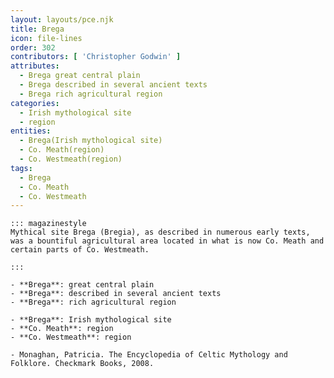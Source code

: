 ```yaml
---
layout: layouts/pce.njk
title: Brega
icon: file-lines
order: 302
contributors: [ 'Christopher Godwin' ]
attributes:
  - Brega great central plain
  - Brega described in several ancient texts
  - Brega rich agricultural region
categories:
  - Irish mythological site
  - region
entities:
  - Brega(Irish mythological site)
  - Co. Meath(region)
  - Co. Westmeath(region)
tags:
  - Brega
  - Co. Meath
  - Co. Westmeath
---
```

``` tab [group1:Info]
::: magazinestyle
Mythical site Brega (Bregia), as described in numerous early texts, was a bountiful agricultural area located in what is now Co. Meath and certain parts of Co. Westmeath.

:::
```
``` tab [group1:Attributes]
- **Brega**: great central plain
- **Brega**: described in several ancient texts
- **Brega**: rich agricultural region
```
``` tab [group1:Entities]
- **Brega**: Irish mythological site
- **Co. Meath**: region
- **Co. Westmeath**: region
```
``` tab [group1:Sources]
- Monaghan, Patricia. The Encyclopedia of Celtic Mythology and Folklore. Checkmark Books, 2008.
```
